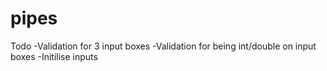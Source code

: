 # pipes

Todo 
-Validation for 3 input boxes
-Validation for being int/double on input boxes
-Initilise inputs
